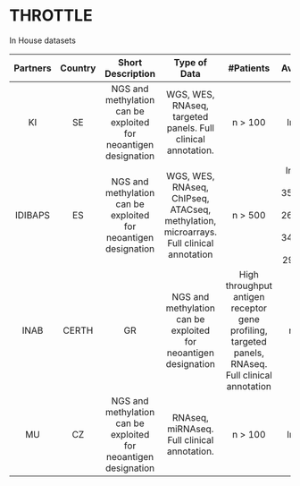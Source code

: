 # THROTTLE

In House datasets

| Partners       | Country | Short Description | Type of Data   | #Patients      | Availability   |
|      :---:     |  :---:  |      :---:       |      :---:     |      :---:     |      :---:     |
|KI              | SE | NGS and methylation can be exploited for neoantigen designation    | WGS, WES, RNAseq, targeted panels. Full clinical annotation. | n > 100 | In House |
|IDIBAPS| ES | NGS and methylation can be exploited for neoantigen designation    | WGS, WES, RNAseq, ChIPseq, ATACseq, methylation, microarrays. Full clinical annotation | n > 500 | In House, PMID: 35927489, PMID: 26200345, PMID: 34079956, PMID: 29785028 |
|INAB|CERTH| GR | NGS and methylation can be exploited for neoantigen designation    | High throughput antigen receptor gene profiling, targeted panels, RNAseq. Full clinical annotation | n > 300 | In House, PMID: 37007084, PMID: 36816924, PMID: 36566271, PMID: 35235952, PMID: 34251413, PMID: 33054095, PMID: 33036024, PMID: 32616500 |
|MU| CZ | NGS and methylation can be exploited for neoantigen designation    | RNAseq, miRNAseq. Full clinical annotation. | n > 100 | In House |
